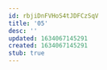 ```yaml
---
id: rbjiDnFVHoS4tJDFCzSqV
title: '05'
desc: ''
updated: 1634067145291
created: 1634067145291
stub: true
---
```


